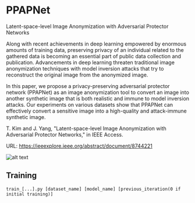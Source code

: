 # PPAPNet
Latent-space-level Image Anonymization
with Adversarial Protector Networks

Along with recent achievements in deep learning empowered by enormous amounts of training data, preserving privacy of an individual related to the gathered data is becoming an essential part of public data collection and publication. Advancements in deep learning threaten traditional image anonymization techniques with model inversion attacks that try to reconstruct the original image from the anonymized image. 

In this paper, we propose a privacy-preserving adversarial protector network (PPAPNet) as an image anonymization tool to convert an image into another synthetic image that is both realistic and immune to model inversion attacks. Our experiments on various datasets show that PPAPNet can effectively convert a sensitive image into a high-quality and attack-immune synthetic image. 

T. Kim and J. Yang, "Latent-space-level Image Anonymization with Adversarial Protector Networks," in IEEE Access.

URL: https://ieeexplore.ieee.org/abstract/document/8744221

![alt text](https://github.com/tgisaturday/PPAP/blob/master/figure1.png)

## Training

```
train_[...].py [dataset_name] [model_name] [previous_iteration(0 if initial training)]
```
